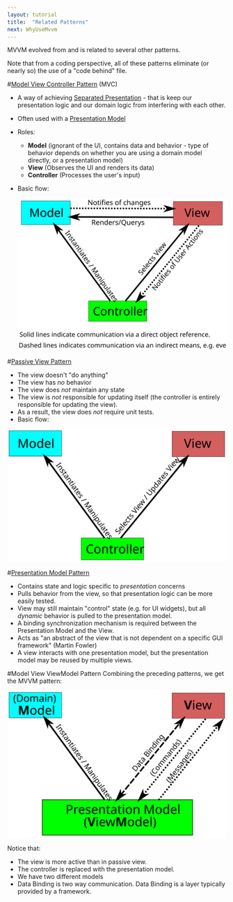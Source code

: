 ```yaml
---
layout: tutorial
title:  "Related Patterns"
next: WhyUseMvvm
---
```


MVVM evolved from and is related to several other patterns.

Note that from a coding perspective, all of these patterns eliminate (or nearly so) the use of a "code behind" file.

#[Model View Controller Pattern](http://martinfowler.com/eaaDev/uiArchs.html) (MVC)
  * A way of achieving [Separated Presentation](http://martinfowler.com/eaaDev/SeparatedPresentation.html) - that is keep our presentation logic and our domain logic from interfering with each other.
  * Often used with a [Presentation Model](http://martinfowler.com/eaaDev/PresentationModel.html)
  * Roles:
    - **Model** (ignorant of the UI, contains data and behavior - type of behavior depends on whether you are using a domain model directly, or a presentation model)
	- **View** (Observes the UI and renders its data)
	- **Controller** (Processes the user's input)
  * Basic flow:

    [![MVC Flow](../images/mvc.svg)](../images/mvc.svg)

#[Passive View Pattern](http://martinfowler.com/eaaDev/PassiveScreen.html)
  * The view doesn't "do anything" 
  * The view has *no* behavior
  * The view does *not* maintain any state
  * The view is *not* responsible for updating itself (the controller is entirely responsible for updating the view).
  * As a result, the view does *not* require unit tests.
  * Basic flow:

  [![Passive View Flow](../images/pvp.svg)](../images/pvp.svg)
  
#[Presentation Model Pattern](http://martinfowler.com/eaaDev/PresentationModel.html)
  * Contains state and logic specific to *presentation* concerns
  * Pulls behavior from the view, so that presentation logic can be more easily tested.
  * View may still maintain "control" state (e.g. for UI widgets), but all *dynamic* behavior is pulled to the presentation model.
  * A binding synchronization mechanism is required between the Presentation Model and the View.
  * Acts as "an abstract of the view that is not dependent on a specific GUI framework" (Martin Fowler)
  * A view interacts with one presentation model, but the presentation model may be reused by multiple views.
 
#Model View ViewModel Pattern
Combining the preceding patterns, we get the MVVM pattern:

[![Model View ViewModel Flow](../images/mvvm.svg)](../images/mvvm.svg)

Notice that:
 * The view is more active than in passive view.
 * The controller is replaced with the presentation model.
 * We have two different models
 * Data Binding is two way communication.  Data Binding is a layer typically provided by a framework.